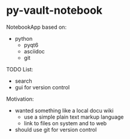 # py-vault-notebook

NotebookApp based on:
- python
    - pyqt6
    - asciidoc
    - git

TODO List:
- search
- gui for version control
  
Motivation:
- wanted something like a local docu wiki
    - use a simple plain text markup language
    - link to files on system and to web
- should use git for version control
